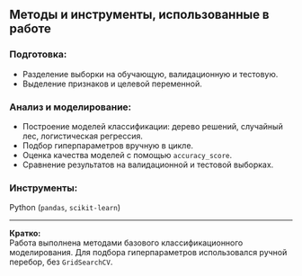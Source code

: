 ## Методы и инструменты, использованные в работе

### Подготовка:
- Разделение выборки на обучающую, валидационную и тестовую.
- Выделение признаков и целевой переменной.

### Анализ и моделирование:
- Построение моделей классификации: дерево решений, случайный лес, логистическая регрессия.
- Подбор гиперпараметров вручную в цикле.
- Оценка качества моделей с помощью `accuracy_score`.
- Сравнение результатов на валидационной и тестовой выборках.

### Инструменты:
Python (`pandas`, `scikit-learn`)

---

**Кратко:**  
Работа выполнена методами базового классификационного моделирования. Для подбора гиперпараметров использовался ручной перебор, без `GridSearchCV`.